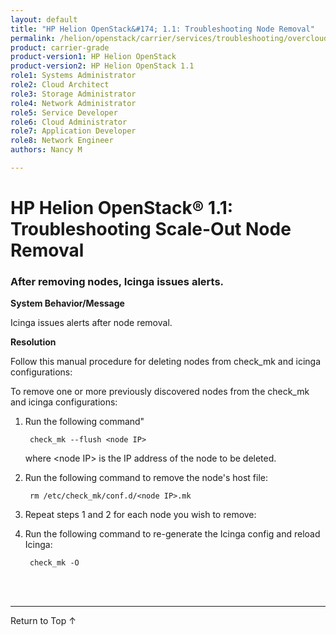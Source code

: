 ```yaml
---
layout: default
title: "HP Helion OpenStack&#174; 1.1: Troubleshooting Node Removal"
permalink: /helion/openstack/carrier/services/troubleshooting/overcloud/
product: carrier-grade
product-version1: HP Helion OpenStack
product-version2: HP Helion OpenStack 1.1
role1: Systems Administrator 
role2: Cloud Architect 
role3: Storage Administrator 
role4: Network Administrator 
role5: Service Developer 
role6: Cloud Administrator 
role7: Application Developer 
role8: Network Engineer 
authors: Nancy M

---
```

<!--UNDER REVISION-->

<script>

function PageRefresh {
onLoad="window.refresh"
}

PageRefresh();

</script>
<!-- <p style="font-size: small;"> <a href="/helion/openstack/1.1/services/object/overview/">&#9664; PREV</a> | <a href="/helion/openstack/1.1/services/overview/">&#9650; UP</a> | <a href="/helion/openstack/1.1/services/reporting/overview/"> NEXT &#9654</a> </p> -->


# HP Helion OpenStack&#174; 1.1: Troubleshooting Scale-Out Node Removal

### After removing nodes, Icinga issues alerts.

**System Behavior/Message**

 Icinga issues alerts after node removal.

**Resolution**

Follow this manual procedure for deleting nodes from check&#95;mk and icinga configurations:

  To remove one or more 
  previously discovered nodes from the check_mk and icinga configurations: 

1. Run the following command"
		
		check_mk --flush <node IP> 

	where &lt;node IP> is the IP address of the node to be deleted. 

2. Run the following command to remove the node's host file:

		rm /etc/check_mk/conf.d/<node IP>.mk

3. Repeat steps 1 and 2 for each node you wish to remove:

4. Run the following command to re-generate the Icinga config and reload Icinga:

		check_mk -O


	

<br /><br />
<hr />

<a href="#top" style="padding:14px 0px 14px 0px; text-decoration: none;"> Return to Top &#8593;</a>


